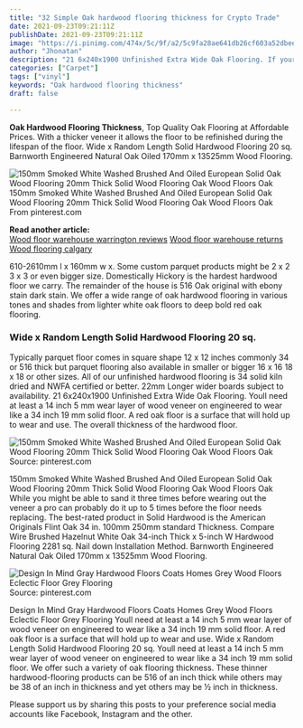 ```yaml
---
title: "32 Simple Oak hardwood flooring thickness for Crypto Trade"
date: 2021-09-23T09:21:11Z
publishDate: 2021-09-23T09:21:11Z
image: "https://i.pinimg.com/474x/5c/9f/a2/5c9fa28ae641db26cf603a52dbee8a1b--gray-hardwood-floors-grey-flooring.jpg"
author: "Jhonatan"
description: "21 6x240x1900 Unfinished Extra Wide Oak Flooring. If youre looking for a way to add traditional warmth and elegance to your rooms oak flooring is a wonderful option to choose. Oak hardwood flooring thickness"
categories: ["Carpet"]
tags: ["vinyl"]
keywords: "Oak hardwood flooring thickness"
draft: false

---
```

<!-- Head tag Code -->
**Oak Hardwood Flooring Thickness**, Top Quality Oak Flooring at Affordable Prices. With a thicker veneer it allows the floor to be refinished during the lifespan of the floor. Wide x Random Length Solid Hardwood Flooring 20 sq. Barnworth Engineered Natural Oak Oiled 170mm x 13525mm Wood Flooring.

![150mm Smoked White Washed Brushed And Oiled European Solid Oak Wood Flooring 20mm Thick Solid Wood Flooring Oak Wood Floors Oak](https://i.pinimg.com/736x/1f/a4/ec/1fa4ec859bd3c36da358090ac3339f7d.jpg "150mm Smoked White Washed Brushed And Oiled European Solid Oak Wood Flooring 20mm Thick Solid Wood Flooring Oak Wood Floors Oak")
150mm Smoked White Washed Brushed And Oiled European Solid Oak Wood Flooring 20mm Thick Solid Wood Flooring Oak Wood Floors Oak From pinterest.com

**Read another article:**  
[Wood floor warehouse warrington reviews](/wood-floor-warehouse-warrington-reviews/)
[Wood floor warehouse returns](/wood-floor-warehouse-returns/)
[Wood flooring calgary](/wood-flooring-calgary/)


610-2610mm l x 160mm w x. Some custom parquet products might be 2 x 2 3 x 3 or even bigger size. Domestically Hickory is the hardest hardwood floor we carry. The remainder of the house is 516 Oak original with ebony stain dark stain. We offer a wide range of oak hardwood flooring in various tones and shades from lighter white oak floors to deep bold red oak flooring.

### Wide x Random Length Solid Hardwood Flooring 20 sq.

Typically parquet floor comes in square shape 12 x 12 inches commonly 34 or 516 thick but parquet flooring also available in smaller or bigger 16 x 16 18 x 18 or other sizes. All of our unfinished hardwood flooring is 34 solid kiln dried and NWFA certified or better. 22mm Longer wider boards subject to availability. 21 6x240x1900 Unfinished Extra Wide Oak Flooring. Youll need at least a 14 inch 5 mm wear layer of wood veneer on engineered to wear like a 34 inch 19 mm solid floor. A red oak floor is a surface that will hold up to wear and use. The overall thickness of the hardwood floor.


![150mm Smoked White Washed Brushed And Oiled European Solid Oak Wood Flooring 20mm Thick Solid Wood Flooring Oak Wood Floors Oak](https://i.pinimg.com/736x/1f/a4/ec/1fa4ec859bd3c36da358090ac3339f7d.jpg "150mm Smoked White Washed Brushed And Oiled European Solid Oak Wood Flooring 20mm Thick Solid Wood Flooring Oak Wood Floors Oak")
Source: pinterest.com

150mm Smoked White Washed Brushed And Oiled European Solid Oak Wood Flooring 20mm Thick Solid Wood Flooring Oak Wood Floors Oak While you might be able to sand it three times before wearing out the veneer a pro can probably do it up to 5 times before the floor needs replacing. The best-rated product in Solid Hardwood is the American Originals Flint Oak 34 in. 100mm 250mm standard Thickness. Compare Wire Brushed Hazelnut White Oak 34-inch Thick x 5-inch W Hardwood Flooring 2281 sq. Nail down Installation Method. Barnworth Engineered Natural Oak Oiled 170mm x 13525mm Wood Flooring.

![Design In Mind Gray Hardwood Floors Coats Homes Grey Wood Floors Eclectic Floor Grey Flooring](https://i.pinimg.com/474x/5c/9f/a2/5c9fa28ae641db26cf603a52dbee8a1b--gray-hardwood-floors-grey-flooring.jpg "Design In Mind Gray Hardwood Floors Coats Homes Grey Wood Floors Eclectic Floor Grey Flooring")
Source: pinterest.com

Design In Mind Gray Hardwood Floors Coats Homes Grey Wood Floors Eclectic Floor Grey Flooring Youll need at least a 14 inch 5 mm wear layer of wood veneer on engineered to wear like a 34 inch 19 mm solid floor. A red oak floor is a surface that will hold up to wear and use. Wide x Random Length Solid Hardwood Flooring 20 sq. Youll need at least a 14 inch 5 mm wear layer of wood veneer on engineered to wear like a 34 inch 19 mm solid floor. We offer such a variety of oak flooring thickness. These thinner hardwood-flooring products can be 516 of an inch thick while others may be 38 of an inch in thickness and yet others may be ½ inch in thickness.

Please support us by sharing this posts to your preference social media accounts like Facebook, Instagram and the other.

